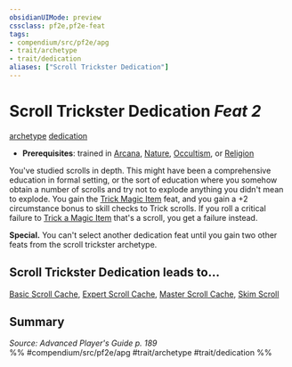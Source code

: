 ```yaml
---
obsidianUIMode: preview
cssclass: pf2e,pf2e-feat
tags:
- compendium/src/pf2e/apg
- trait/archetype
- trait/dedication
aliases: ["Scroll Trickster Dedication"]
---
```

# Scroll Trickster Dedication  *Feat 2*  
[archetype](rules/traits/archetype.md)  [dedication](rules/traits/dedication.md)  

- **Prerequisites**: trained in [Arcana](compendium/skills.md#Arcana), [Nature](compendium/skills.md#Nature), [Occultism](compendium/skills.md#Occultism), or [Religion](compendium/skills.md#Religion)

You've studied scrolls in depth. This might have been a comprehensive education in formal setting, or the sort of education where you somehow obtain a number of scrolls and try not to explode anything you didn't mean to explode. You gain the [Trick Magic Item](compendium/feats/trick-magic-item.md) feat, and you gain a +2 circumstance bonus to skill checks to Trick scrolls. If you roll a critical failure to [Trick a Magic Item](compendium/feats/trick-magic-item.md) that's a scroll, you get a failure instead.

**Special.** You can't select another dedication feat until you gain two other feats from the scroll trickster archetype.

## Scroll Trickster Dedication leads to...

[Basic Scroll Cache](compendium/feats/basic-scroll-cache-apg.md), [Expert Scroll Cache](compendium/feats/expert-scroll-cache-apg.md), [Master Scroll Cache](compendium/feats/master-scroll-cache-apg.md), [Skim Scroll](compendium/feats/skim-scroll-apg.md)

## Summary

*Source: Advanced Player's Guide p. 189*  
%% #compendium/src/pf2e/apg #trait/archetype #trait/dedication %%